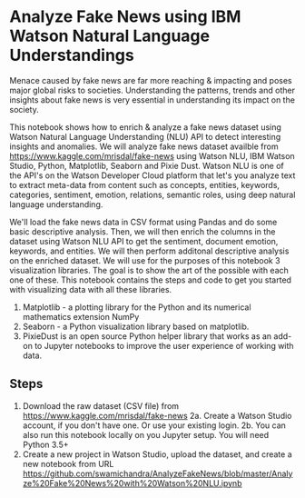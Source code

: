 # Analyze Fake News using IBM Watson Natural Language Understandings
Menace caused by fake news are far more reaching & impacting and poses major global risks to societies. Understanding the patterns, trends and other insights about fake news is very essential in understanding its impact on the society.

This notebook shows how to enrich & analyze a fake news dataset using Watson Natural Language Understanding (NLU) API to detect interesting insights and anomalies. We will analyze fake news dataset availble from https://www.kaggle.com/mrisdal/fake-news using Watson NLU, IBM Watson Studio, Python, Matplotlib, Seaborn and Pixie Dust. Watson NLU is one of the API's on the Watson Developer Cloud platform that let's you analyze text to extract meta-data from content such as concepts, entities, keywords, categories, sentiment, emotion, relations, semantic roles, using deep natural language understanding.

We'll load the fake news data in CSV format using Pandas and do some basic descriptive analysis. Then, we will then enrich the columns in the dataset using Watson NLU API to get the sentiment, document emotion, keywords, and entities. We will then perform additonal descriptive analysis on the enriched dataset. We will use for the purposes of this notebook 3 visualization libraries. The goal is to show the art of the possible with each one of these. This notebook contains the steps and code to get you started with visualizing data with all these libraries.

1. Matplotlib - a plotting library for the Python and its numerical mathematics extension NumPy
2. Seaborn - a Python visualization library based on matplotlib.
3. PixieDust is an open source Python helper library that works as an add-on to Jupyter notebooks to improve the user experience of working with data.

## Steps
1. Download the raw dataset (CSV file) from https://www.kaggle.com/mrisdal/fake-news
2a. Create a Watson Studio account, if you don't have one. Or use your existing login.
2b. You can also run this notebook locally on you Jupyter setup. You will need Python 3.5+
3. Create a new project in Watson Studio, upload the dataset, and create a new notebook from URL https://github.com/swamichandra/AnalyzeFakeNews/blob/master/Analyze%20Fake%20News%20with%20Watson%20NLU.ipynb
